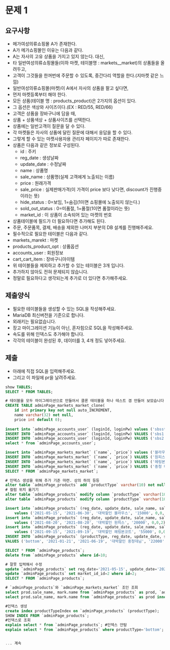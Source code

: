 # 문제 1

## 요구사항
- 메가여성의류쇼핑몰 A가 존재한다.
- A가 메가쇼핑몰인 이유는 다음과 같다.
- A는 자사의 고유 상품을 가지고 있지 않는다. 대신,
- 타 일반여성의류쇼핑몰들(이하 마켓, 테이블명 : markets__market)의 상품들을 올려두고,
- 고객이 그것들을 한꺼번에 주문할 수 있도록, 중간다리 역할을 한다.(지마켓 같은 느낌)
- 일반여성의류쇼핑몰(마켓)이 A에서 자사의 상품을 팔고 싶다면,
- 먼저 마켓등록부터 해야 한다.
- 모든 상품(테이블 명 : products_product)은 2가지의 옵션이 있다.
- 그 옵션은 색상와 사이즈이다.(EX : RED/55, RED/66)
- 고객은 상품을 장바구니에 담을 때,
- 상품 + 상품색상 + 상품사이즈를 선택한다.
- 상품에는 일반고객이 질문을 달 수 있다.
- 각 마켓들은 자사의 상품에 달린 질문에 대해서 응답을 할 수 있다.
- 그렇게 할 수 있는 마켓사용자용 관리자 페이지가 따로 존재한다. 
- 상품은 다음과 같은 정보로 구성된다.
  - id : 주키
  - reg_date : 생성날짜
  - update_date : 수정날짜
  - name : 상품명
  - sale_name : 상품명(실제 고객에게 노출되는 이름)
  - price : 원래가격
  - sale_price : 실제판매가격(이 가격이 price 보다 낮다면, discount가 진행중이라는 뜻)
  - hide_status : 0=보임, 1=숨김(1이면 쇼핑몰에 노출되지 않는다.)
  - sold_out_status : 0=미품절, 1=품절(1이면 품절이라는 뜻)
  - market_id : 이 상품이 소속되어 있는 마켓의 번호
- 상품테이블에 필드가 더 필요하다면 추가해도 된다.
- 주문, 주문품목, 결제, 배송을 제외한 나머지 부분의 DB 설계를 진행해주세요.
- 필수적으로 필요한 테이블은 다음과 같다.
- markets_marekt : 마켓
- products_product_opt : 상품옵션
- accounts_user : 회원정보
- cart_cart_item : 장바구니아이템
- 위 테이블들을 제외하고 추가할 수 있는 테이블은 3개 입니다.
- 추가하지 않아도 전혀 문제되지 않습니다.
- 정말로 필요하다고 생각되는게 추가로 더 있다면 추가해주세요.

## 제출양식
- 필요한 테이블들을 생성할 수 있는 SQL을 작성해주세요.
- MariaDB 최신버전을 기준으로 합니다.
- 외래키는 필요없습니다.
- 장고 마이그레이션 기능이 아닌, 혼자힘으로 SQL을 작성해주세요.
- 속도를 위해 인덱스도 추가해야 합니다.
- 각각의 테이블이 완성된 후, 데이터를 3, 4개 정도 넣어주세요.

## 제출
- 아래에 직접 SQL을 입력해주세요.
- 그리고 이 파일에 pr을 날려주세요.
```sql
show TABLES;
SELECT * FROM TABLES;

# 테이블을 모두 마이그레이션으로 만들어서 클론 테이블을 하나 테스트 겸 만들어 보았습니다.
CREATE TABLE adminPage_markets_market_clone(  
	id int primary key not null auto_INCREMENT,
	name varchar(32) not null,
	price int default 0);
	
insert into `adminPage_accounts_user` (loginId, loginPw) values ('sbsst', '1234');
INSERT INTO `adminPage_accounts_user` (loginId, loginPw) VALUES ('sbs1', '1234');
INSERT INTO `adminPage_accounts_user` (loginId, loginPw) VALUES ('sbs2', '1234');
select * from `adminPage_accounts_user`;

insert into `adminPage_markets_market` (`name`, `price`) values ('블라우스',20000);
INSERT INTO `adminPage_markets_market` (`name`, `price`) VALUES ('원피스',30000);
INSERT INTO `adminPage_markets_market` (`name`, `price`) VALUES ('헤링본코트',70000);
INSERT INTO `adminPage_markets_market` (`name`, `price`) VALUES ('중청 데님',55000);
SELECT * FROM `adminPage_markets_market`;

# 인덱스 생성을 위해 추가 기준 마련. 상의 하의 등등
alter table `adminPage_products` add `productType` varchar(10) not null default 'top';
# 컬럼 위치 옮기기
alter table `adminPage_products` modify column `productType` varchar(10) after `id`;
alter table `adminPage_products` modify column `productType` varchar(10) not null default 'top';

insert into `adminPage_products` (reg_date, update_date, sale_name, sale_price, hide_status, sold_out_status, market_id_id) 
	values ('2021-05-15', '2021-06-30', '대박할인 블라우스', '15000', 0,0,1);
insert into `adminPage_products` (reg_date, update_date, sale_name, sale_price, hide_status, sold_out_status, market_id_id) 
	values ('2021-08-20', '2021-08-20', '대박할인 원피스', '20000', 0,0,2);
insert into `adminPage_products` (reg_date, update_date, sale_name, sale_price, hide_status, sold_out_status, market_id_id) 
	values ('2021-09-15', '2021-09-19', '대박할인 헤링본코트', '55000', 0,0,3);	
INSERT INTO `adminPage_products` (productType, reg_date, update_date, sale_name, sale_price, hide_status, sold_out_status, market_id_id) 
VALUES ('bottom', '2021-01-21', '2021-06-19', '대박할인 중청데님', '22000', 0,0,4);	

SELECT * FROM `adminPage_products`;
delete from `adminPage_products` where id=10;

# 잘못 입력해서 수정
update `adminPage_products` set reg_date='2021-05-15', update_date='2021-06-30' where id=1;
update `adminPage_products` set market_id_id=2 where id=2;
SELECT * FROM `adminPage_products`;

# `adminPage_products`와 `adminPage_markets_market` 조인 조회
select prod.sale_name, mark.name from `adminPage_products` as prod, `adminPage_markets_market` as mark where prod.market_id_id = mark.id;
select prod.sale_name, mark.name from `adminPage_products` as prod inner join `adminPage_markets_market` as mark on prod.market_id_id = mark.id;

#인덱스 생성
create index productTypeIndex on `adminPage_products` (productType);
SHOW INDEX FROM `adminPage_products`;
#인덱스로 조회
explain select * from `adminPage_products`; #인덱스 안탐
explain select * from `adminPage_products` where productType='bottom'; #인덱스 탐


... 계속
```





